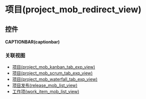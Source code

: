 # 项目(project_mob_redirect_view)  <!-- {docsify-ignore-all} -->



## 控件
#### CAPTIONBAR(captionbar)


### 关联视图
  * [项目(project_mob_kanban_tab_exp_view)](app/view/project_mob_kanban_tab_exp_view)
  * [项目(project_mob_scrum_tab_exp_view)](app/view/project_mob_scrum_tab_exp_view)
  * [项目(project_mob_waterfall_tab_exp_view)](app/view/project_mob_waterfall_tab_exp_view)
  * [项目发布(release_mob_list_view)](app/view/release_mob_list_view)
  * [工作项(work_item_mob_list_view)](app/view/work_item_mob_list_view)

<script>
 const { createApp } = Vue
  createApp({
    data() {
      return {

      }
    }
  }).use(ElementPlus).mount('#app')
</script>